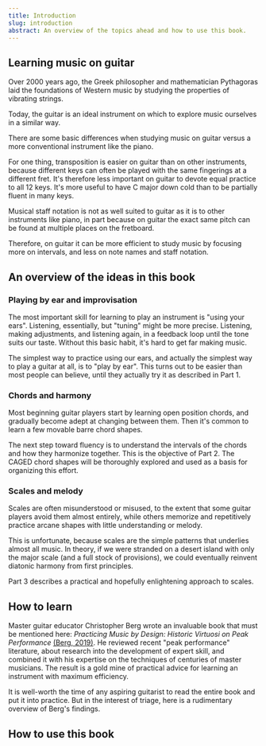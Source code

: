 ```yaml
---
title: Introduction
slug: introduction
abstract: An overview of the topics ahead and how to use this book.
---
```


## Learning music on guitar

Over 2000 years ago,
the Greek philosopher and mathematician Pythagoras laid the foundations of Western music 
by studying the properties of vibrating strings.

Today,
the guitar is an ideal instrument on which to explore music ourselves in a similar way.

There are some basic differences when studying music on guitar versus a more conventional instrument like the piano.

For one thing,
transposition is easier on guitar than on other instruments,
because different keys can often be played with the same fingerings at a different fret.
It's therefore less important on guitar to devote equal practice to all 12 keys.
It's more useful to have C major down cold than to be partially fluent in many keys.

Musical staff notation is not as well suited to guitar as it is to other instruments like piano,
in part because on guitar 
the exact same pitch can be found at multiple places on the fretboard.

Therefore,
on guitar it can be more efficient to study music by focusing more on intervals,
and less on note names and staff notation.

## An overview of the ideas in this book

### Playing by ear and improvisation

The most important skill for learning to play an instrument is "using your ears".
Listening, essentially,
but "tuning" might be more precise.
Listening, making adjustments, and listening again,
in a feedback loop until the tone suits our taste.
Without this basic habit,
it's hard to get far making music. 

The simplest way to practice using our ears,
and actually the simplest way to play a guitar at all,
is to "play by ear".
This turns out to be easier than most people can believe,
until they actually try it as described in Part 1.

### Chords and harmony

Most beginning guitar players start by learning open position chords,
and gradually become adept at changing between them.
Then it's common to learn a few movable barre chord shapes.

The next step toward fluency is to understand the intervals of the chords and how they harmonize together.
This is the objective of Part 2.
The CAGED chord shapes will be thoroughly explored
and used as a basis for organizing this effort.

### Scales and melody

Scales are often misunderstood or misused,
to the extent that some guitar players avoid them almost entirely,
while others memorize and repetitively practice arcane shapes with little understanding or melody.

This is unfortunate,
because scales are the simple patterns that underlies almost all music.
In theory,
if we were stranded on a desert island with only the major scale
(and a full stock of provisions),
we could eventually reinvent diatonic harmony from first principles.

Part 3 describes a practical and hopefully enlightening approach to scales.

## How to learn

Master guitar educator Christopher Berg wrote an invaluable book that must be mentioned here:
*Practicing Music by Design: Historic Virtuosi on Peak Performance*
[(Berg, 2019)](references#berg-2019).
He reviewed recent "peak performance" literature,
about research into the development of expert skill,
and combined it with his expertise on the techniques of centuries of master musicians.
The result is a gold mine of practical advice for learning an instrument with maximum efficiency.

It is well-worth the time of any aspiring guitarist to read the entire book and put it into practice.
But in the interest of triage,
here is a rudimentary overview of Berg's findings.

## How to use this book

